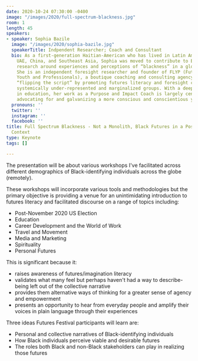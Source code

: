 ```yaml
---
date: 2020-10-24 07:30:00 -0400
image: "/images/2020/full-spectrum-blackness.jpg"
room: 1
length: 45
speakers:
- speaker: Sophia Bazile
  image: "/images/2020/sophia-bazile.jpg"
  speakerTitle: Indpendent Researcher; Coach and Consultant
  bio: As a first-generation Haitian-American who has lived in Latin America, the
    UAE, China, and Southeast Asia, Sophia was moved to contribute to Black Futures
    research around experiences and perceptions of “blackness” in a global context.
    She is an independent foresight researcher and founder of FLYP (Futures Literate
    Youth and Professionals), a boutique coaching and consulting agency focused on
    “flipping the script” by promoting futures literacy and foresight capacities among
    systemically under-represented and marginalized groups. With a deep background
    in education, her work as a Purpose and Impact Coach is largely centered around
    advocating for and galvanizing a more conscious and conscientious youth.
  pronouns: ''
  twitter: ''
  instagram: ''
  facebook: ''
title: Full Spectrum Blackness - Not a Monolith, Black Futures in a Post COVID Global
  Context
type: Keynote
tags: []

---
```

The presentation will be about various workshops I've facilitated across different demographics of Black-identifying individuals across the globe (remotely).

These workshops will incorporate various tools and methodologies but the primary objective is providing a venue for an unintimidating introduction to futures literacy and facilitated discourse on a range of topics including: 

- Post-November 2020 US Election
- Education
- Career Development and the World of Work
- Travel and Movement
- Media and Marketing
- Spirituality
- Personal Futures

This is significant because it:

- raises awareness of futures/imagination literacy
- validates what many feel but perhaps haven't had a way to describe- being left out of the collective narrative
- provides them alternative ways of thinking for a greater sense of agency and empowerment
- presents an opportunity to hear from everyday people and amplify their voices in plain language through their experiences

Three ideas Futures Festival participants will learn are:

- Personal and collective narratives of Black-identifying individuals
- How Black individuals perceive viable and desirable futures
- The roles both Black and non-Black stakeholders can play in realizing those futures